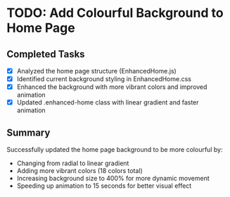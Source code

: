 # TODO: Add Colourful Background to Home Page

## Completed Tasks
- [x] Analyzed the home page structure (EnhancedHome.js)
- [x] Identified current background styling in EnhancedHome.css
- [x] Enhanced the background with more vibrant colors and improved animation
- [x] Updated .enhanced-home class with linear gradient and faster animation

## Summary
Successfully updated the home page background to be more colourful by:
- Changing from radial to linear gradient
- Adding more vibrant colors (18 colors total)
- Increasing background size to 400% for more dynamic movement
- Speeding up animation to 15 seconds for better visual effect
